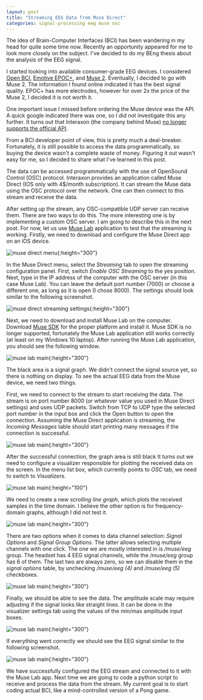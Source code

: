 ```yaml
---
layout: post
title: "Streaming EEG Data from Muse Direct"
categories: signal-processing eeg muse osc
---
```


The idea of Brain-Computer Interfaces (BCI) has been wandering in my head for quite some time now.
Recently an opportunity appeared for me to look more closely on the subject.
I've decided to do my BEng thesis about the analysis of the EEG signal.

I started looking into available consumer-grade EEG devices.
I considered [Open BCI][1], [Emotive EPOC+][2], and [Muse 2][3].
Eventually, I decided to go with Muse 2.
The information I found online indicated it has the best signal quality.
EPOC+ has more electrodes, however for over 2x the price of the Muse 2, I decided it is not worth it. 

One important issue I missed before ordering the Muse device was the API.
A quick google indicated there was one, so I did not investigate this any further.
It turns out that Interaxon (the company behind Muse) [no longer supports the official API][4].

From a BCI developer point of view, this is pretty much a deal-breaker.
Fortunately, it is still possible to access the data programmatically, so buying the device wasn't a complete waste of money.
Figuring it out wasn't easy for me, so I decided to share what I've learned in this post.

The data can be accessed programmatically with the use of OpenSound Control (OSC) protocol.
Interaxon provides an application called Muse Direct (IOS only with 4$/month subscription).
It can stream the Muse data using the OSC protocol over the network.
One can then connect to this stream and receive the data.

After setting up the stream, any OSC-compatible UDP server can receive them.
There are two ways to do this.
The more interesting one is by implementing a custom OSC server.
I am going to describe this in the next post.
For now, let us use [Muse Lab][5] application to test that the streaming is working.
Firstly, we need to download and configure the Muse Direct app on an iOS device.

![muse direct menu](/assets/images/Muse2-OSC/muse-direct-menu.png){:height="300"}
<!--img src="../assets/images/Muse2-OSC/muse-direct-menu.png" height="300"/-->

In the Muse Direct menu, select the *Streaming* tab to open the streaming configuration panel.
First, switch *Enable OSC Streaming* to the yes position.
Next, type in the IP address of the computer with the OSC server (in this case Muse Lab).
You can leave the default port number (7000) or choose a different one, as long as it is open (I chose 8000).
The settings should look similar to the following screenshot.

![muse direct streaming settings](/assets/images/Muse2-OSC/muse-direct-streaming-settings.png){:height="300"}
<!--img src="../assets/images/Muse2-OSC/muse-direct-streaming-settings.png" height="300"/-->

Next, we need to download and install Muse Lab on the computer.
Download [Muse SDK][5] for the proper platform and install it.
Muse SDK is no longer supported, fortunately the Muse Lab application still works correctly (at least on my Windows 10 laptop).
After running the Muse Lab application, you should see the following window.

![muse lab main](/assets/images/Muse2-OSC/muse-lab-main.png){:height="300"}
<!--img src="../assets/images/Muse2-OSC/muse-lab-main.png" height="300"/-->

The black area is a signal graph. We didn't connect the signal source yet, so there is nothing on display.
To see the actual EEG data from the Muse device, we need two things.

First, we need to connect to the stream to start receiving the data.
The stream is on port number 8000 (or whatever value you used in Muse Direct settings) and uses UDP packets.
Switch from TCP to UDP type the selected port number in the input box and click the Open button to open the connection.
Assuming the Muse Direct application is streaming, the *Incoming Messages* table should start printing many messages if the connection is successful.

![muse lab main](/assets/images/Muse2-OSC/muse-lab-incoming-msgs.png){:height="300"}
<!--img src="../assets/images/Muse2-OSC/muse-lab-incoming-msgs.png" height="300"/-->

After the successful connection, the graph area is still black
It turns out we need to configure a visualizer responsible for plotting the received data on the screen.
In the menu list box, which currently points to *OSC* tab, we need to switch to *Visualizers*.

![muse lab main](/assets/images/Muse2-OSC/muse-lab-new-visualizer.png){:height="100"}
<!--img src="../assets/images/Muse2-OSC/muse-lab-new-visualizer.png" height="100"/-->

We need to create a new *scrolling line graph*, which plots the received samples in the time domain.
I believe the other option is for frequency-domain graphs, although I did not test it.

![muse lab main](/assets/images/Muse2-OSC/muse-lab-new-scrolling-graph.png){:height="300"}
<!--img src="../assets/images/Muse2-OSC/muse-lab-new-scrolling-graph.png" height="300"/-->

There are two options when it comes to data channel selection: *Signal Options* and *Signal Group Options*.
The latter allows selecting multiple channels with one click. The one we are mostly interested in is */muse/eeg* group.
The headset has 4 EEG signal channels, while the */muse/eeg* group has 6 of them. The last two are always zero, so we can disable them
in the *signal options* table, by unchecking */muse/eeg (4)* and */muse/eeg (5)* checkboxes.

![muse lab main](/assets/images/Muse2-OSC/muse-lab-visualizer-signal-selection.png){:height="300"}
<!--img src="../assets/images/Muse2-OSC/muse-lab-visualizer-signal-selection.png" height="300"/-->

Finally, we should be able to see the data.
The amplitude scale may require adjusting if the signal looks like straight lines.
It can be done in the visualizer settings tab using the values of the min/max amplitude input boxes.

![muse lab main](/assets/images/Muse2-OSC/muse-lab-visualizer-settings.png){:height="300"}
<!--img src="../assets/images/Muse2-OSC/muse-lab-visualizer-settings.png" height="300"/-->

If everything went correctly we should see the EEG signal similar to the following screenshot.

![muse lab main](/assets/images/Muse2-OSC/muse-lab-eeg-time-graph.png){:height="300"}
<!--img src="../assets/images/Muse2-OSC/muse-lab-eeg-time-graph.png" height="300"/-->

We have successfully configured the EEG stream and connected to it with the Muse Lab app.
Next time we are going to code a python script to receive and process the data from the stream.
My current goal is to start coding actual BCI, like a mind-controlled version of a Pong game.

[1]: https://openbci.com/
[2]: https://www.emotiv.com/product/emotiv-epoc-14-channel-mobile-eeg/
[3]: https://choosemuse.com/muse-2/
[4]: https://choosemuse.com/development/
[5]: https://sites.google.com/a/interaxon.ca/muse-developer-site/download
